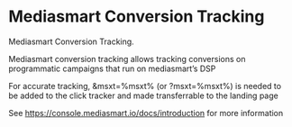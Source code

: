 # Mediasmart Conversion Tracking

Mediasmart Conversion Tracking.

Mediasmart conversion tracking allows tracking conversions on programmatic campaigns that run on mediasmart’s DSP

For accurate tracking, &msxt=%msxt% (or ?msxt=%msxt%) is needed to be added to the click tracker and made transferrable to the landing page

See https://console.mediasmart.io/docs/introduction for more information
